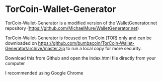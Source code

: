 # TorCoin-Wallet-Generator

TorCoin-Wallet-Generator is a modified version of the WalletGenerator.net repository (https://github.com/MichaelMure/WalletGenerator.net)

TorCoin-Wallet-Generator is focused on TorCoin (TOR) only and can be downloaded on https://github.com/bumbacoin/TorCoin-Wallet-Generator/archive/master.zip to run a local copy for more security.


Download this from Github and open the index.html file directly from your computer

I recommended using Google Chrome

